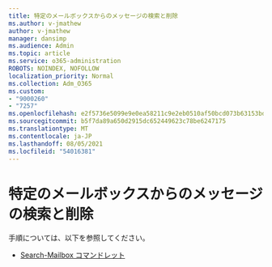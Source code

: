 ```yaml
---
title: 特定のメールボックスからのメッセージの検索と削除
ms.author: v-jmathew
author: v-jmathew
manager: dansimp
ms.audience: Admin
ms.topic: article
ms.service: o365-administration
ROBOTS: NOINDEX, NOFOLLOW
localization_priority: Normal
ms.collection: Adm_O365
ms.custom:
- "9000260"
- "7257"
ms.openlocfilehash: e2f5736e5099e9e0ea58211c9e2eb0510af50bcd073b63153bd13eca1266c318
ms.sourcegitcommit: b5f7da89a650d2915dc652449623c78be6247175
ms.translationtype: MT
ms.contentlocale: ja-JP
ms.lasthandoff: 08/05/2021
ms.locfileid: "54016381"
---
```

# <a name="search-and-delete-messages-from-a-specific-mailbox"></a>特定のメールボックスからのメッセージの検索と削除

手順については、以下を参照してください。

* [Search-Mailbox コマンドレット](https://docs.microsoft.com/powershell/module/exchange/mailboxes/search-mailbox)
